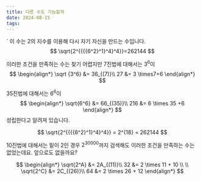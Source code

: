 ```yaml
---
title: 다른 수도 가능할까
date: 2024-08-15
tags:
---
```

`
이 수는 $2$의 지수를 이용해 다시 자기 자신을 만드는 수입니다.
$$
\sqrt{2^{{{{6^2}^1}^4}^4}}=262144
$$

이러한 조건을 만족하는 수는 찾기 어렵지만 $7$진법에 대해서는 $3^6$이
$$
\begin{align*}
\sqrt {3^6} &= 36_{(7)}\\
27 &= 3 \times7+6
\end{align*}
$$

$35$진법에 대해서는 $6^6$이
$$
\begin{align*}
\sqrt{6^6} &= 66_{(35)}\\
216 &= 6 \times 35 +6
\end{align*}
$$
성립한다고 알려져 있습니다.

$$
\sqrt{2^{{{{6^2}^1}^4}^4}} = 2^{18} = 262144
$$

$10$진법에 대해서는 밑이 $2$인 경우 $2^{30000}$까지 검색해도 이러한 조건을 만족하는 수는 없었는데요. 앞으로도 없을까요?


$$
\begin{align*}
\sqrt{2^A} &= 2A_{(11)}\\
32 &= 2 \times 11 + 10
\\
\\
\sqrt{2^C} &= 2C_{(26)}\\
64 &= 2 \times 26 + 12
\end{align*}
$$